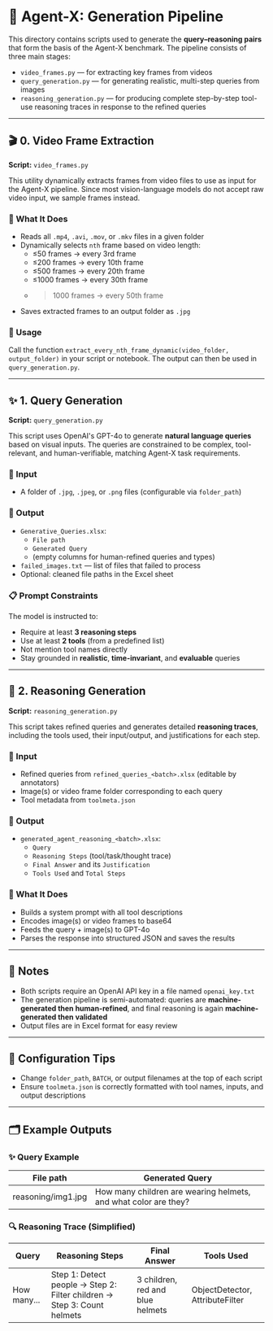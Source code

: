# 🧠 Agent-X: Generation Pipeline

This directory contains scripts used to generate the **query–reasoning pairs** that form the basis of the Agent-X benchmark. The pipeline consists of three main stages:

- `video_frames.py` — for extracting key frames from videos
- `query_generation.py` — for generating realistic, multi-step queries from images
- `reasoning_generation.py` — for producing complete step-by-step tool-use reasoning traces in response to the refined queries

---

## 🎬 0. Video Frame Extraction

**Script:** `video_frames.py`

This utility dynamically extracts frames from video files to use as input for the Agent-X pipeline. Since most vision-language models do not accept raw video input, we sample frames instead.

### 🔹 What It Does

- Reads all `.mp4`, `.avi`, `.mov`, or `.mkv` files in a given folder
- Dynamically selects `nth` frame based on video length:
  - ≤50 frames → every 3rd frame
  - ≤200 frames → every 10th frame
  - ≤500 frames → every 20th frame
  - ≤1000 frames → every 30th frame
  - >1000 frames → every 50th frame
- Saves extracted frames to an output folder as `.jpg`

### 🔹 Usage

Call the function `extract_every_nth_frame_dynamic(video_folder, output_folder)` in your script or notebook. The output can then be used in `query_generation.py`.

---

## ✨ 1. Query Generation

**Script:** `query_generation.py`

This script uses OpenAI's GPT-4o to generate **natural language queries** based on visual inputs. The queries are constrained to be complex, tool-relevant, and human-verifiable, matching Agent-X task requirements.

### 🔹 Input

- A folder of `.jpg`, `.jpeg`, or `.png` files (configurable via `folder_path`)

### 🔹 Output

- `Generative_Queries.xlsx`:
  - `File path`
  - `Generated Query`
  - (empty columns for human-refined queries and types)
- `failed_images.txt` — list of files that failed to process
- Optional: cleaned file paths in the Excel sheet

### 📋 Prompt Constraints

The model is instructed to:

- Require at least **3 reasoning steps**
- Use at least **2 tools** (from a predefined list)
- Not mention tool names directly
- Stay grounded in **realistic**, **time-invariant**, and **evaluable** queries

---

## 🔎 2. Reasoning Generation

**Script:** `reasoning_generation.py`

This script takes refined queries and generates detailed **reasoning traces**, including the tools used, their input/output, and justifications for each step.

### 🔹 Input

- Refined queries from `refined_queries_<batch>.xlsx` (editable by annotators)
- Image(s) or video frame folder corresponding to each query
- Tool metadata from `toolmeta.json`

### 🔹 Output

- `generated_agent_reasoning_<batch>.xlsx`:
  - `Query`
  - `Reasoning Steps` (tool/task/thought trace)
  - `Final Answer` and its `Justification`
  - `Tools Used` and `Total Steps`

### 🧠 What It Does

- Builds a system prompt with all tool descriptions
- Encodes image(s) or video frames to base64
- Feeds the query + image(s) to GPT-4o
- Parses the response into structured JSON and saves the results

---

## 🧪 Notes

- Both scripts require an OpenAI API key in a file named `openai_key.txt`
- The generation pipeline is semi-automated: queries are **machine-generated then human-refined**, and final reasoning is again **machine-generated then validated**
- Output files are in Excel format for easy review

---

## 🔧 Configuration Tips

- Change `folder_path`, `BATCH`, or output filenames at the top of each script
- Ensure `toolmeta.json` is correctly formatted with tool names, inputs, and output descriptions

---

## 🗂 Example Outputs

### ✨ Query Example

| File path              | Generated Query                                    |
|------------------------|----------------------------------------------------|
| reasoning/img1.jpg     | How many children are wearing helmets, and what color are they? |

### 🔍 Reasoning Trace (Simplified)

| Query | Reasoning Steps | Final Answer | Tools Used |
|-------|------------------|---------------|-------------|
| How many... | Step 1: Detect people → Step 2: Filter children → Step 3: Count helmets | 3 children, red and blue helmets | ObjectDetector, AttributeFilter |
